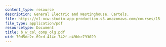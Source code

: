 ```yaml
---
content_type: resource
description: General Electric and Westinghouse, Cartels.
file: https://ol-ocw-studio-app-production.s3.amazonaws.com/courses/15-010-economic-analysis-for-business-decisions-fall-2004/70d5de2c69cd414c742fe49bbc793029_b_w_col_comp_olg.pdf
file_type: application/pdf
resourcetype: Document
title: b_w_col_comp_olg.pdf
uid: 70d5de2c-69cd-414c-742f-e49bbc793029
---
```

